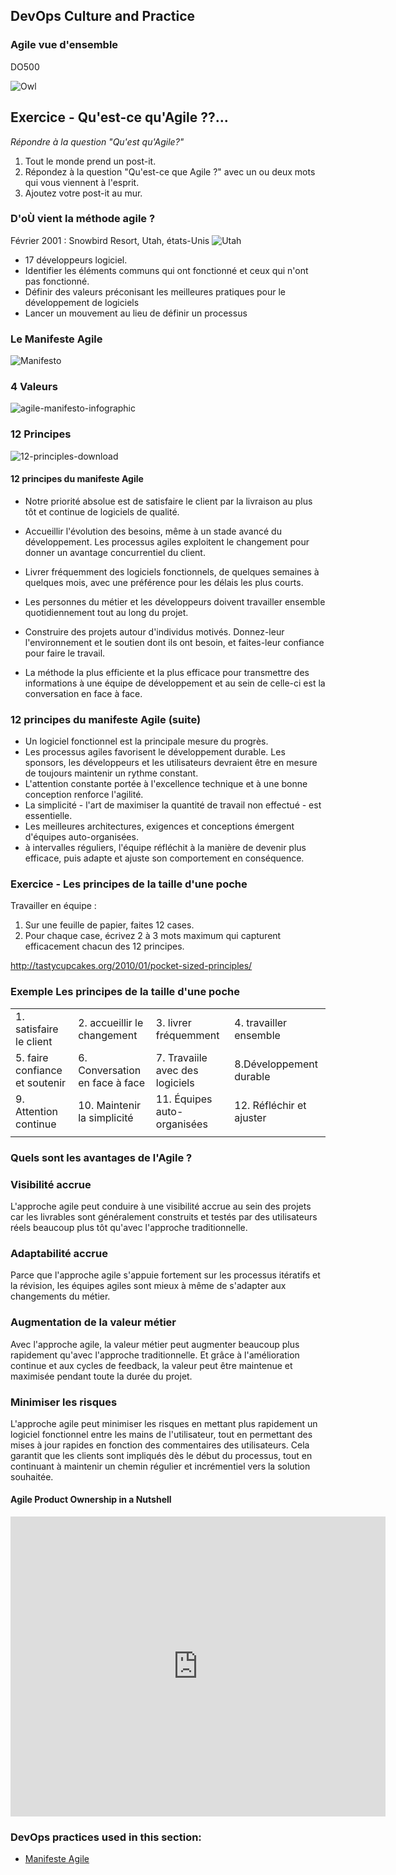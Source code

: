 <!-- .slide: data-background-image="images/RH_NewBrand_Background.png" -->
## DevOps Culture and Practice <!-- {_class="course-title"} -->
### Agile vue d'ensemble <!-- {_class="title-color"} -->
DO500 <!-- {_class="title-color"} -->



![Owl](images/Agile/owl.png)



## Exercice - Qu'est-ce qu'Agile ??...
_R&eacute;pondre &agrave; la question "Qu'est qu'Agile?"_
1. Tout le monde prend un post-it.
2. R&eacute;pondez  &agrave;  la question "Qu'est-ce que Agile ?" avec un ou deux mots qui vous viennent  &agrave;  l'esprit.
3. Ajoutez votre post-it au mur.



<!-- .slide: id="agile"-->
### D'o&Ugrave; vient la m&eacute;thode agile ?
F&eacute;vrier 2001 : Snowbird Resort, Utah, &eacute;tats-Unis
![Utah](images/Agile/USA_UT.png) <!-- {_class="inline-image"} -->
* 17 d&eacute;veloppeurs logiciel.
* Identifier les &eacute;l&eacute;ments communs qui ont fonctionn&eacute; et ceux qui n'ont pas fonctionn&eacute;.
* D&eacute;finir des valeurs pr&eacute;conisant les meilleures pratiques pour le d&eacute;veloppement de logiciels
* Lancer un mouvement au lieu de d&eacute;finir un processus



### Le Manifeste Agile 
![Manifesto](images/Agile/manifesto.png)



### 4 Valeurs
![agile-manifesto-infographic](images/Agile/agile-manifesto-infographic.png)  <!-- {_class="" style="height:550px"} -->



### 12 Principes
![12-principles-download](images/Agile/12-principles-download.png)  <!-- {_class="" style="height:550px"} -->



#### 12 principes du manifeste Agile
* Notre priorit&eacute; absolue est de satisfaire le client par la livraison au plus t&ocirc;t et continue de logiciels de qualit&eacute;.
* Accueillir l'&eacute;volution des besoins, m&ecirc;me &agrave; un stade avanc&eacute; du d&eacute;veloppement. Les processus agiles exploitent le changement pour donner un avantage concurrentiel du client.
* Livrer fr&eacute;quemment des logiciels fonctionnels, de quelques semaines &agrave; quelques mois, avec une pr&eacute;f&eacute;rence pour les d&eacute;lais les plus courts.
* Les personnes du m&eacute;tier et les d&eacute;veloppeurs doivent travailler ensemble quotidiennement tout au long du projet.

* Construire des projets autour d'individus motiv&eacute;s. Donnez-leur l'environnement et le soutien dont ils ont besoin, et faites-leur confiance pour faire le travail.
* La m&eacute;thode la plus efficiente et la plus efficace pour transmettre des informations &agrave; une &eacute;quipe de d&eacute;veloppement et au sein de celle-ci est la conversation en face &agrave; face.




### 12 principes du manifeste Agile (suite)
* Un logiciel fonctionnel est la principale mesure du progr&egrave;s.
* Les processus agiles favorisent le d&eacute;veloppement durable. Les sponsors, les d&eacute;veloppeurs et les utilisateurs devraient &ecirc;tre en mesure de toujours maintenir un rythme constant.
* L'attention constante port&eacute;e &agrave; l'excellence technique et &agrave; une bonne conception renforce l'agilit&eacute;.
* La simplicit&eacute; - l'art de maximiser la quantit&eacute; de travail non effectu&eacute; - est essentielle.
* Les meilleures architectures, exigences et conceptions &eacute;mergent d'&eacute;quipes auto-organis&eacute;es.
* &agrave; intervalles r&eacute;guliers, l'&eacute;quipe r&eacute;fl&eacute;chit &agrave; la mani&egrave;re de devenir plus efficace, puis adapte et ajuste son comportement en cons&eacute;quence.




### Exercice - Les principes de la taille d'une poche
Travailler en &eacute;quipe :
1. Sur une feuille de papier, faites 12 cases.
2. Pour chaque case, &eacute;crivez 2 &agrave; 3 mots maximum qui capturent efficacement chacun des 12 principes.

http://tastycupcakes.org/2010/01/pocket-sized-principles/ <!-- {_class="small"} -->



### Exemple Les principes de la taille d'une poche
| | | | |
|---|---|---|---|
| 1.  satisfaire le client | 2. accueillir le changement | 3.  livrer fr&eacute;quemment | 4. travailler ensemble |
| 5. faire confiance et soutenir | 6.  Conversation en face &agrave; face | 7. Travaiile avec des logiciels | 8.D&eacute;veloppement durable  |
| 9. Attention continue  | 10. Maintenir la simplicit&eacute; | 11. &Eacute;quipes auto-organis&eacute;es  | 12. R&eacute;fl&eacute;chir et ajuster |
| | | | |



### Quels sont les avantages de l'Agile ?



### Visibilit&eacute; accrue
L'approche agile peut conduire &agrave; une visibilit&eacute; accrue au sein des projets car les livrables sont g&eacute;n&eacute;ralement construits et test&eacute;s par des utilisateurs r&eacute;els beaucoup plus t&ocirc;t qu'avec l'approche traditionnelle.



### Adaptabilit&eacute; accrue
Parce que l'approche agile s'appuie fortement sur les processus it&eacute;ratifs et la r&eacute;vision, les &eacute;quipes agiles sont mieux &agrave; m&ecirc;me de s'adapter aux changements du m&eacute;tier.



### Augmentation de la valeur m&eacute;tier
Avec l'approche agile, la valeur m&eacute;tier peut augmenter beaucoup plus rapidement qu'avec l'approche traditionnelle. Et gr&acirc;ce &agrave; l'am&eacute;lioration continue et aux cycles de feedback, la valeur peut &ecirc;tre maintenue et maximis&eacute;e pendant toute la dur&eacute;e du projet.




### Minimiser les risques
L'approche agile peut minimiser les risques en mettant plus rapidement un logiciel fonctionnel entre les mains de l'utilisateur, tout en permettant des mises &agrave; jour rapides en fonction des commentaires des utilisateurs. Cela garantit que les clients sont impliqu&eacute;s d&egrave;s le d&eacute;but du processus, tout en continuant &agrave; maintenir un chemin r&eacute;gulier et incr&eacute;mentiel vers la solution souhait&eacute;e.



#### Agile Product Ownership in a Nutshell
<iframe width="600" height="480" src="https://www.youtube.com/embed/502ILHjX9EE" frameborder="0" allow="accelerometer; autoplay; encrypted-media; gyroscope; picture-in-picture" allowfullscreen></iframe>



<!-- .slide: data-background-image="images/chef-background.png", class="white-style" -->
### DevOps practices used in this section:
- [Manifeste Agile ](https://agilemanifesto.org)
